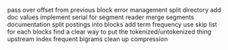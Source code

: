 pass over offset from previous block
error management
split directory
add doc values
implement serial for segment reader
merge segments
documentation
split postings into blocks
add term frequency
use skip list for each blocks
find a clear way to put the tokenized/untokenized thing upstream
index frequent bigrams
clean up compression

